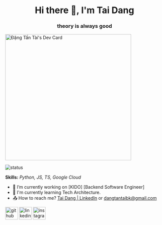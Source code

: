 <h1 align = "center"> Hi there 👋, I'm Tai Dang</h1>
<h3 align = "center"> theory is always good </h3>

<a href="https://app.daily.dev/dangtantaibk"><img src="https://api.daily.dev/devcards/d825bfde22d643fa9b3669a651e570c6.png?r=jpr" width="400" alt="Đặng Tấn Tài's Dev Card"/></a>

![status](https://komarev.com/ghpvc/?username=dangtantaibk&color=blue)
<!-- ![status](https://badge.stateful.com/dangtantaibk/status.svg)
![status](https://badge.stateful.com/dangtantaibk/dnd.svg) -->

**Skills:** *Python, JS, TS, Google Cloud*

- 🔭 I’m currently working on [KIDO] [Backend Software Engineer]
- 🌱 I'm currently learning Tech Architecture. 
- 📤 How to reach me? [Tai Dang | LinkedIn](https://www.linkedin.com/in/dang-tan-tai/) or [dangtantaibk@gmail.com](dangtantaibk@gmail.com)
<!-- - 📕 Portfolio: https://www.cam1pozas.xyz/ -->

[<img src='https://cdn.jsdelivr.net/npm/simple-icons@3.0.1/icons/github.svg' alt='github' height='40'>](https://github.com/dangtantaibk)  [<img src='https://cdn.jsdelivr.net/npm/simple-icons@3.0.1/icons/linkedin.svg' alt='linkedin' height='40'>](https://www.linkedin.com/in/dang-tan-tai/)  [<img src='https://cdn.jsdelivr.net/npm/simple-icons@3.0.1/icons/instagram.svg' alt='instagram' height='40'>](https://www.instagram.com/dangtantai_v.i.p/)

<!-- <a href='https://github.com/pricing'></a> 
[![Top Langs](https://github-readme-stats.vercel.app/api/top-langs/?username=camipozas&layout=compact&theme=github_dark&count_private=true)](https://github.com/camipozas/github-readme-stats) -->

<!-- ![Cami Pozas's GitHub stats](https://github-readme-stats.vercel.app/api?username=camipozas&theme=github_dark&show_icons=true&count_private=true)  -->
